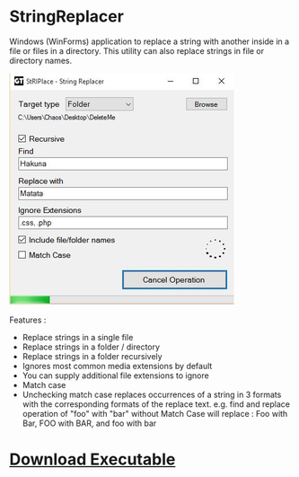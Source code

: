 # StringReplacer
Windows (WinForms) application to replace a string with another inside in a file or files in a directory. This utility can also replace strings in file or directory names.

<img src="https://github.com/chaosifier/StringReplacer/blob/master/StringReplacer/StringReplacerSnapshot.JPG" alt="App Screenshot"/>

Features :
- Replace strings in a single file
- Replace strings in a folder / directory
- Replace strings in a folder recursively
- Ignores most common media extensions by default
- You can supply additional file extensions to ignore
- Match case
- Unchecking match case replaces occurrences of a string in 3 formats with the corresponding formats of the replace text.
  e.g. find and replace operation of "foo" with "bar" without Match Case will replace :
  Foo with Bar,
  FOO with BAR, and
  foo with bar  
  

<a href="https://github.com/chaosifier/StringReplacer/blob/master/StringReplacer/bin/Release/StringReplacer.exe"><h1>Download Executable</h1></a>
